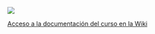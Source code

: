 ![](Portada/Portada.png)

[Acceso a la documentación del curso en la Wiki](https://github.com/myTeachingURJC/2019-2020-LTAW/wiki)
